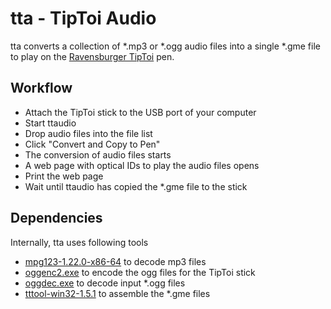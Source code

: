 # tta - TipToi Audio

tta converts a collection of *.mp3 or *.ogg audio files into a single *.gme file to play  on the [Ravensburger TipToi](https://www.ravensburger.de/shop/tiptoi/index.html) pen.

## Workflow
* Attach the TipToi stick to the USB port of your computer
* Start ttaudio
* Drop audio files into the file list
* Click "Convert and Copy to Pen"
* The conversion of audio files starts
* A web page with optical IDs to play the audio files opens
* Print the web page
* Wait until ttaudio has copied the *.gme file to the stick

## Dependencies

Internally, tta uses following tools
* [mpg123-1.22.0-x86-64](http://www.mpg123.de/download.shtml) to decode mp3 files
* [oggenc2.exe](http://www.rarewares.org/ogg-oggenc.php) to encode the ogg files for the TipToi stick
* [oggdec.exe](http://www.rarewares.org/ogg-oggdec.php) to decode input *.ogg files
* [tttool-win32-1.5.1](https://github.com/entropia/tip-toi-reveng) to assemble the *.gme files

